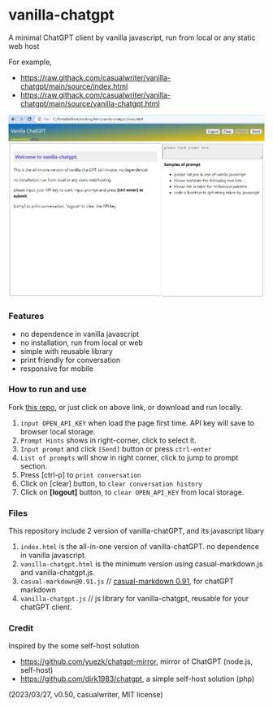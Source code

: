 # vanilla-chatgpt

A minimal ChatGPT client by vanilla javascript, run from local or any static web host

For example, 

* https://raw.githack.com/casualwriter/vanilla-chatgpt/main/source/index.html
* https://raw.githack.com/casualwriter/vanilla-chatgpt/main/source/vanilla-chatgpt.html


![](vanilla-chatgpt.jpg)

### Features

* no dependence in vanilla javascript
* no installation, run from local or web
* simple with reusable library
* print friendly for conversation
* responsive for mobile

### How to run and use

Fork [this repo](https://github.com/casualwriter/vanilla-chatgpt), 
or just click on above link, or download and run locally.

1. ``input OPEN_API_KEY`` when load the page first time. API key will save to browser local storage.
1. ``Prompt Hints`` shows in right-corner, click to select it.
1. ``Input prompt`` and click `[Send]` button or press `ctrl-enter`
1. ``List of prompts`` will show in right corner, click to jump to prompt section.
1. Press [ctrl-p] to `print conversation`
1. Click on [clear] button, to `clear conversation history`
1. Click on **[logout]** button, to `clear OPEN_API_KEY` from local storage.


### Files

This repository include 2 version of vanilla-chatGPT, and its javascript libary

1. `index.html` is the all-in-one version of vanilla-chatGPT. no dependence in vanilla javascript.
2. `vanilla-chatgpt.html` is the minimum version using casual-markdown.js and vanilla-chatgpt.js.
3. `casual-markdown@0.91.js`  // [casual-markdown 0.91](https://raw.githack.com/casualwriter/casual-markdown), for chatGPT markdown
4. `vanilla-chatgpt.js`  //  js library for vanilla-chatgpt, reusable for your chatGPT client.


### Credit

Inspired by the some self-host solution

* https://github.com/yuezk/chatgpt-mirror, mirror of ChatGPT (node.js, self-host)
* https://github.com/dirk1983/chatgpt, a simple self-host solution (php)


(2023/03/27, v0.50, casualwriter, MIT license)
